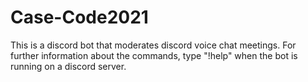# Case-Code2021
This is a discord bot that moderates discord voice chat meetings. For further information about the commands, type  "!help" when the bot is running on a discord server.
